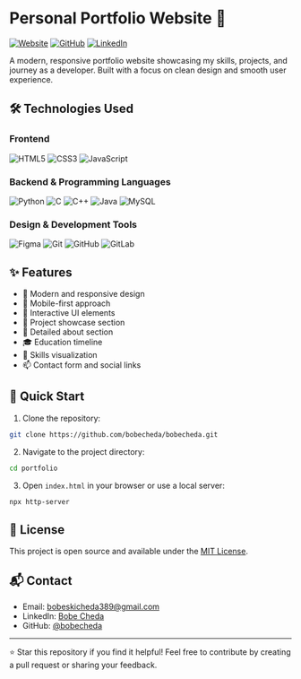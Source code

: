 # Personal Portfolio Website 🚀

[![Website](https://img.shields.io/badge/Portfolio-Live-brightgreen)](https://bobecheda.github.io/portfolio)
[![GitHub](https://img.shields.io/badge/GitHub-Repository-blue)](https://github.com/bobecheda/bobecheda.git)
[![LinkedIn](https://img.shields.io/badge/LinkedIn-Profile-blue)](https://www.linkedin.com/in/bobe-cheda-923234335)

A modern, responsive portfolio website showcasing my skills, projects, and journey as a developer. Built with a focus on clean design and smooth user experience.

## 🛠️ Technologies Used

### Frontend

![HTML5](https://img.shields.io/badge/HTML5-%23E34F26.svg?style=for-the-badge&logo=html5&logoColor=white)
![CSS3](https://img.shields.io/badge/CSS3-%231572B6.svg?style=for-the-badge&logo=css3&logoColor=white)
![JavaScript](https://img.shields.io/badge/JavaScript-%23323330.svg?style=for-the-badge&logo=javascript&logoColor=%23F7DF1E)

### Backend & Programming Languages

![Python](https://img.shields.io/badge/Python-3670A0?style=for-the-badge&logo=python&logoColor=ffdd54)
![C](https://img.shields.io/badge/C-%2300599C.svg?style=for-the-badge&logo=c&logoColor=white)
![C++](https://img.shields.io/badge/C++-%2300599C.svg?style=for-the-badge&logo=c%2B%2B&logoColor=white)
![Java](https://img.shields.io/badge/Java-%23ED8B00.svg?style=for-the-badge&logo=java&logoColor=white)
![MySQL](https://img.shields.io/badge/MySQL-%2300f.svg?style=for-the-badge&logo=mysql&logoColor=white)

### Design & Development Tools

![Figma](https://img.shields.io/badge/Figma-%23F24E1E.svg?style=for-the-badge&logo=figma&logoColor=white)
![Git](https://img.shields.io/badge/Git-%23F05033.svg?style=for-the-badge&logo=git&logoColor=white)
![GitHub](https://img.shields.io/badge/GitHub-%23121011.svg?style=for-the-badge&logo=github&logoColor=white)
![GitLab](https://img.shields.io/badge/GitLab-%23181717.svg?style=for-the-badge&logo=gitlab&logoColor=white)

## ✨ Features

- 🎨 Modern and responsive design
- 📱 Mobile-first approach
- 🌟 Interactive UI elements
- 📂 Project showcase section
- 📝 Detailed about section
- 🎓 Education timeline
- 💼 Skills visualization
- 📫 Contact form and social links

## 🚀 Quick Start

1. Clone the repository:

```bash
git clone https://github.com/bobecheda/bobecheda.git
```

2. Navigate to the project directory:

```bash
cd portfolio
```

3. Open `index.html` in your browser or use a local server:

```bash
npx http-server
```

## 📄 License

This project is open source and available under the [MIT License](LICENSE).

## 📬 Contact

- Email: <bobeskicheda389@gmail.com>
- LinkedIn: [Bobe Cheda](https://www.linkedin.com/in/bobe-cheda-923234335)
- GitHub: [@bobecheda](https://github.com/bobecheda)

---

⭐ Star this repository if you find it helpful! Feel free to contribute by creating a pull request or sharing your feedback.